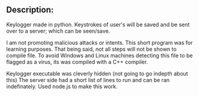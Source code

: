 ## Description:
Keylogger made in python. 
Keystrokes of user's will be saved and be sent over to a server; which can be seen/save.

I am not promoting malicious attacks or intents. This short program was for learning purposes.
That being said, not all steps will not be shown to compile file.
To avoid Windows and Linux machines detecting this file to be flagged as a virus, its was compiled with a C++ compiler.

Keylogger executable was cleverly hidden (not going to go indepth about this)
The server side had a short list of lines to run and can be ran indefinately. Used node.js to make this work.